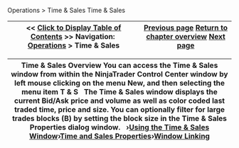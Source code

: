 ﻿
Operations \> Time \& Sales
Time \& Sales

| \<\< [Click to Display Table of Contents](time__sales.md) \>\> **Navigation:**     [Operations](operations-1.md) \> Time \& Sales | [Previous page](actions-1.md) [Return to chapter overview](operations-1.md) [Next page](timeandsales_usingthetimeandsaleswindow-1.md) |
| --- | --- |

| Time \& Sales Overview You can access the Time \& Sales window from within the NinjaTrader Control Center window by left mouse clicking on the menu New, and then selecting the menu item T \& S   The Time \& Sales window displays the current Bid/Ask price and volume as well as color coded last traded time, price and size. You can optionally filter for large trades blocks (B) by setting the block size in the Time \& Sales Properties dialog window.   ›[Using the Time \& Sales Window](timeandsales_usingthetimeandsaleswindow-1.md)›[Time and Sales Properties](timeandsales_properties-1.md)›[Window Linking](timeandsales_windowlinking-1.md) |
| --- |

